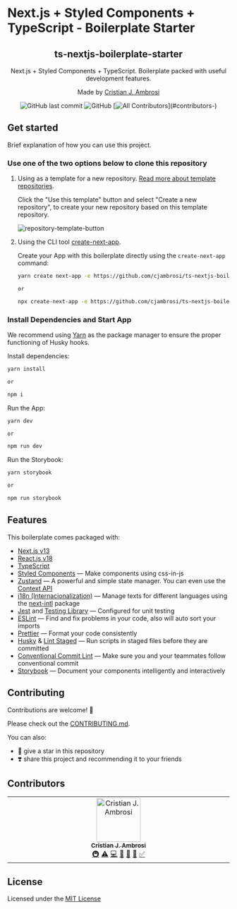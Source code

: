 # Next.js + Styled Components + TypeScript - Boilerplate Starter

<div align="center">
  <h2>ts-nextjs-boilerplate-starter</h2>
  <p>Next.js + Styled Components + TypeScript. Boilerplate packed with useful development features.</p>
  <p>Made by <a href="https://www.linkedin.com/in/cjambrosi" target="_blank">Cristian J. Ambrosi</a></p>

  ![GitHub last commit](https://img.shields.io/github/last-commit/cjambrosi/ts-nextjs-boilerplate-starter?color=%2379C83D&label=Last%20Commit)
  ![GitHub](https://img.shields.io/github/license/cjambrosi/ts-nextjs-boilerplate-starter?label=Licence)
  [![All Contributors](https://img.shields.io/badge/all_contributors-1-green.svg?)](#contributors-)
</div>

## Get started

Brief explanation of how you can use this project.

### Use one of the two options below to clone this repository

1. Using as a template for a new repository. [Read more about template repositories](https://docs.github.com/en/repositories/creating-and-managing-repositories/creating-a-repository-from-a-template).

    Click the "Use this template" button and select "Create a new repository", to create your new repository based on this template repository.

    ![repository-template-button](https://github.com/cjambrosi/ts-nextjs-boilerplate-starter/assets/9125404/a1def74a-fec2-4194-b79d-90d9d0850267)

2. Using the CLI tool [create-next-app](https://nextjs.org/docs/pages/api-reference/create-next-app).

    Create your App with this boilerplate directly using the `create-next-app` command:

    ```bash
    yarn create next-app -e https://github.com/cjambrosi/ts-nextjs-boilerplate-starter app-name

    or

    npx create-next-app -e https://github.com/cjambrosi/ts-nextjs-boilerplate-starter app-name
    ```

### Install Dependencies and Start App

We recommend using [Yarn](https://yarnpkg.com) as the package manager to ensure the proper functioning of Husky hooks.

Install dependencies:

```bash
yarn install

or

npm i
```

Run the App:

```bash
yarn dev

or

npm run dev
```

Run the Storybook:

```bash
yarn storybook

or

npm run storybook
```

## Features

This boilerplate comes packaged with:

- [Next.js v13](https://nextjs.org)
- [React.js v18](https://react.dev)
- [TypeScript](https://www.typescriptlang.org)
- [Styled Components](https://styled-components.com) — Make components using css-in-js
- [Zustand](https://zustand-demo.pmnd.rs) — A powerful and simple state manager. You can even use the [Context API](https://react.dev/learn/passing-data-deeply-with-context)
- [i18n (Internacionalization)](https://nextjs.org/docs/pages/building-your-application/routing/internationalization) — Manage texts for different languages using the [next-intl](https://next-intl-docs.vercel.app) package
- [Jest](https://jestjs.io) and [Testing Library](https://testing-library.com) — Configured for unit testing
- [ESLint](https://eslint.org) — Find and fix problems in your code, also will auto sort your imports
- [Prettier](https://prettier.io) — Format your code consistently
- [Husky](https://typicode.github.io/husky) & [Lint Staged](https://github.com/okonet/lint-staged) — Run scripts in staged files before they are committed
- [Conventional Commit Lint](https://commitlint.js.org) — Make sure you and your teammates follow conventional commit
- [Storybook](https://storybook.js.org) — Document your components intelligently and interactively

## Contributing

Contributions are welcome! :metal:

Please check out the [CONTRIBUTING.md](CONTRIBUTING.md).

You can also:

- :star2: give a star in this repository
- :heavy_heart_exclamation: share this project and recommending it to your friends

## Contributors

<!-- ALL-CONTRIBUTORS-LIST:START - Do not remove or modify this section -->
<!-- prettier-ignore-start -->
<!-- markdownlint-disable -->
<table>
  <tbody>
    <tr>
      <td align="center" valign="top" width="14.28%"><a href="https://github.com/cjambrosi"><img src="https://avatars.githubusercontent.com/u/9125404?v=4?s=100" width="100px;" alt="Cristian J. Ambrosi"/><br /><sub><b>Cristian J. Ambrosi</b></sub></a><br /><a href="#infra-cjambrosi" title="Infrastructure (Hosting, Build-Tools, etc)">🚇</a> <a href="https://github.com/cjambrosi/ts-nextjs-boilerplate-starter/commits?author=cjambrosi" title="Tests">⚠️</a> <a href="https://github.com/cjambrosi/ts-nextjs-boilerplate-starter/commits?author=cjambrosi" title="Code">💻</a> <a href="https://github.com/cjambrosi/ts-nextjs-boilerplate-starter/commits?author=cjambrosi" title="Documentation">📖</a> <a href="https://github.com/cjambrosi/ts-nextjs-boilerplate-starter/pulls?q=is%3Apr+reviewed-by%3Acjambrosi" title="Reviewed Pull Requests">👀</a> <a href="#maintenance-cjambrosi" title="Maintenance">🚧</a> <a href="#tutorial-cjambrosi" title="Tutorials">✅</a></td>
    </tr>
  </tbody>
</table>

<!-- markdownlint-restore -->
<!-- prettier-ignore-end -->

<!-- ALL-CONTRIBUTORS-LIST:END -->

## License

Licensed under the [MIT License](LICENSE)
